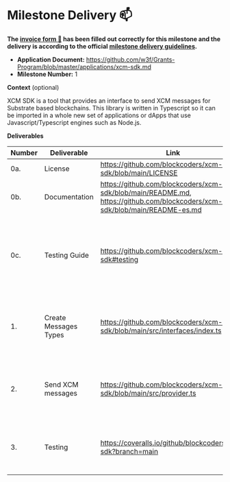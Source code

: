 # Milestone Delivery :mailbox:

**The [invoice form :pencil:](https://docs.google.com/forms/d/e/1FAIpQLSfmNYaoCgrxyhzgoKQ0ynQvnNRoTmgApz9NrMp-hd8mhIiO0A/viewform) has been filled out correctly for this milestone and the delivery is according to the official [milestone delivery guidelines](https://github.com/w3f/Grants-Program/blob/master/docs/milestone-deliverables-guidelines.md).**

- **Application Document:** https://github.com/w3f/Grants-Program/blob/master/applications/xcm-sdk.md
- **Milestone Number:** 1

**Context** (optional)

XCM SDK is a tool that provides an interface to send XCM messages for Substrate based blockchains. This library is written in Typescript so it can be imported in a whole new set of applications or dApps that use Javascript/Typescript engines such as Node.js.

**Deliverables**

| Number | Deliverable           | Link                                                                                                                      | Notes                                                                                               |
| ------ | --------------------- | ------------------------------------------------------------------------------------------------------------------------- | --------------------------------------------------------------------------------------------------- |
| 0a.    | License               | https://github.com/blockcoders/xcm-sdk/blob/main/LICENSE                                                                  | MIT                                                                                                 |
| 0b.    | Documentation         | https://github.com/blockcoders/xcm-sdk/blob/main/README.md, https://github.com/blockcoders/xcm-sdk/blob/main/README-es.md | **english** and **spanish** versions of the documentation                                           |
| 0c.    | Testing Guide         | https://github.com/blockcoders/xcm-sdk#testing                                                                            | Unit test and end to end tests will cover the core functions to ensure everything works as expected |
| 1.     | Create Messages Types | https://github.com/blockcoders/xcm-sdk/blob/main/src/interfaces/index.ts                                                  | Definition of all messages types that can be sent via xcm supported by Polkadot API.                |
| 2.     | Send XCM messages     | https://github.com/blockcoders/xcm-sdk/blob/main/src/provider.ts                                                          | Creation of an interface to send XCM messages using the types defined in (1)                        |
| 3.     | Testing               | https://coveralls.io/github/blockcoders/xcm-sdk?branch=main                                                               | Achieve a testing coverage of the functionalities above 90%                                         |
